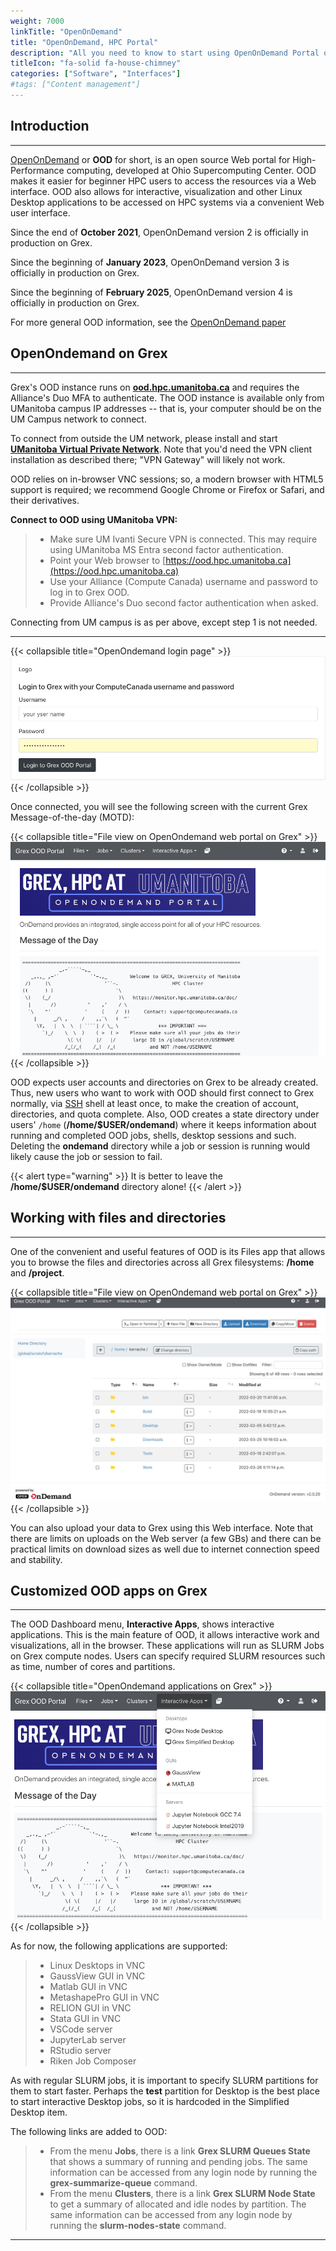 ```yaml
---
weight: 7000
linkTitle: "OpenOnDemand"
title: "OpenOnDemand, HPC Portal"
description: "All you need to know to start using OpenOnDemand Portal on Grex."
titleIcon: "fa-solid fa-house-chimney"
categories: ["Software", "Interfaces"]
#tags: ["Content management"]
---
```


## Introduction
---

[OpenOnDemand](https://openondemand.org/ "OpenOnDemand") or __OOD__ for short, is an open source Web portal for High-Performance computing, developed at Ohio Supercomputing Center. OOD makes it easier for beginner HPC users to access the resources via a Web interface. OOD also allows for interactive, visualization and other Linux Desktop applications to be accessed on HPC systems via a convenient Web user interface.

Since the end of __October 2021__, OpenOnDemand version 2 is officially in production on Grex.

Since the beginning of __January 2023__, OpenOnDemand version 3 is officially in production on Grex.

Since the beginning of __February 2025__, OpenOnDemand version 4 is officially in production on Grex.

For more general OOD information, see the [OpenOnDemand paper](https://joss.theoj.org/papers/10.21105/joss.00622 "OpenOnDemand Paper")

## OpenOndemand on Grex 
---

Grex's OOD instance runs on [**ood.hpc.umanitoba.ca**](https://ood.hpc.umanitoba.ca "Grex OOD") and requires the Alliance's Duo MFA to authenticate. The OOD instance is available only from UManitoba campus IP addresses -- that is, your computer should be on the UM Campus network to connect. 

To connect from outside the UM network, please install and start [__UManitoba Virtual Private Network__](https://umanitoba.ca/information-services-technology/my-security/vpn-support "UofM VPN"). Note that you'd need the VPN client installation as described there; "VPN Gateway" will likely not work.

OOD relies on in-browser VNC sessions; so, a modern browser with HTML5 support is required; we recommend Google Chrome or Firefox or Safari, and their derivatives.

**Connect to OOD using UManitoba VPN:**

> - Make sure UM Ivanti Secure VPN is connected. This may require using UManitoba MS Entra second factor authentication.
> - Point your Web browser to [https://ood.hpc.umanitoba.ca](https://ood.hpc.umanitoba.ca)
> - Use your Alliance (Compute Canada) username and password to log in to Grex OOD.
> - Provide Alliance's Duo second factor authentication when asked.

Connecting from UM campus is as per above, except step 1 is not needed.

---

{{< collapsible title="OpenOndemand login page" >}}
![OpenOnDemand login page](/ood/loginpage.png)
{{< /collapsible >}}

Once connected, you will see the following screen with the current Grex Message-of-the-day (MOTD):

{{< collapsible title="File view on OpenOndemand web portal on Grex" >}}
![OpenOnDemand Front Page](/ood/frontpage.png)
{{< /collapsible >}}

OOD expects user accounts and directories on Grex to be already created. Thus, new users who want to work with OOD should first connect to Grex normally, via [SSH](connecting/ssh) shell at least once, to make the creation of account, directories, and quota complete. Also, OOD creates a state directory under users' ``/home`` (__/home/$USER/ondemand__) where it keeps information about running and completed OOD jobs, shells, desktop sessions and such. Deleting the __ondemand__ directory while a job or session is running would likely cause the job or session to fail.

{{< alert type="warning" >}}
It is better to leave the __/home/$USER/ondemand__ directory alone!
{{< /alert >}}

## Working with files and directories
---

One of the convenient and useful features of OOD is its Files app that allows you to browse the files and directories
across all Grex filesystems: __/home__ and __/project__. 

{{< collapsible title="File view on OpenOndemand web portal on Grex" >}}
![](/ood/files.png)
{{< /collapsible >}}

You can also upload your data to Grex using this Web interface. Note that there are limits on uploads on the Web server (a few GBs) and there can be practical limits on download sizes as well due to internet connection speed and stability.

## Customized OOD apps on Grex
---

The OOD Dashboard menu, __Interactive Apps__, shows interactive applications. This is the main feature of OOD, it allows interactive work and visualizations, all in the browser. These applications will run as SLURM Jobs on Grex compute nodes. Users can specify required SLURM resources such as time, number of cores and partitions.

{{< collapsible title="OpenOndemand applications on Grex" >}}
![](/ood/applications.png)
{{< /collapsible >}}

As for now, the following applications are supported:

> - Linux Desktops in VNC
> - GaussView GUI in VNC
> - Matlab GUI in VNC
> - MetashapePro GUI in VNC
> - RELION GUI in VNC
> - Stata GUI in VNC
> - VSCode server
> - JupyterLab server
> - RStudio server
> - Riken Job Composer


As with regular SLURM jobs, it is important to specify SLURM partitions for them to start faster. Perhaps the __test__ partition for Desktop is the best place to start interactive Desktop jobs, so it is hardcoded in the Simplified Desktop item.

The following links are added to OOD:

> - From the menu __Jobs__, there is a link __Grex SLURM Queues State__ that shows a summary of running and pending jobs. The same information can be accessed from any login node by running the __grex-summarize-queue__ command.
> - From the menu __Clusters__, there is a link __Grex SLURM Node State__ to get a summary of allocated and idle nodes by partition. The same information can be accessed from any login node by running the __slurm-nodes-state__ command.
 
---

<!-- {{< treeview display="tree" />}} -->

<!-- Changes and update:

* Last reviewed on: Apr 29, 2024. 
-->
